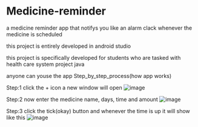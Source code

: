 # Medicine-reminder
a medicine reminder app that notifys you like an alarm clack whenever the medicine is scheduled

this project is entirely developed in android studio

this project is specifically developed for students who are tasked with health care system project java

anyone can youse the app
Step_by_step_process(how app works)

Step:1 click the + icon a new window will open
![image](https://user-images.githubusercontent.com/105938129/196027811-f8045cfa-9de8-4aab-9264-f323de9b12cc.png)


Step:2 now enter the medicine name, days, time and amount
![image](https://user-images.githubusercontent.com/105938129/196027882-08bf98a9-7784-4563-b68f-b4e62c65e178.png)


Step:3 click the tick(okay) button and whenever the time is up it will show like this
![image](https://user-images.githubusercontent.com/105938129/196027943-662090b0-4911-47d1-82d3-dcd983e58942.png)

